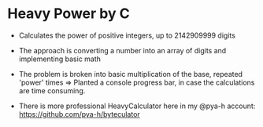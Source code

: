 # Heavy Power by C
* Calculates the power of positive integers, up to 2142909999 digits
* The approach is converting a number into an array of digits and implementing basic math
* The problem is broken into basic multiplication of the base, repeated 'power' times
=> Planted a console progress bar, in case the calculations are time consuming.

* There is more professional HeavyCalculator here in my @pya-h account:
    https://github.com/pya-h/byteculator